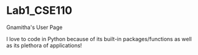 # Lab1_CSE110
Gnamitha's User Page

I love to code in Python because of its built-in packages/functions as well as its plethora of applications!